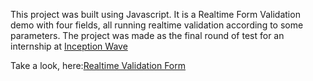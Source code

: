 This project was built using Javascript. It is a Realtime Form Validation demo with four fields, all running realtime 
validation according to some parameters. The project was made as the final round of test for an internship 
at [Inception Wave](https://inceptionwave.in)

Take a look, here:[Realtime Validation Form](https://ashish-agr.github.io/Inception-Wave-Internship/WebDev%20Internship%20Final%20Test/)
